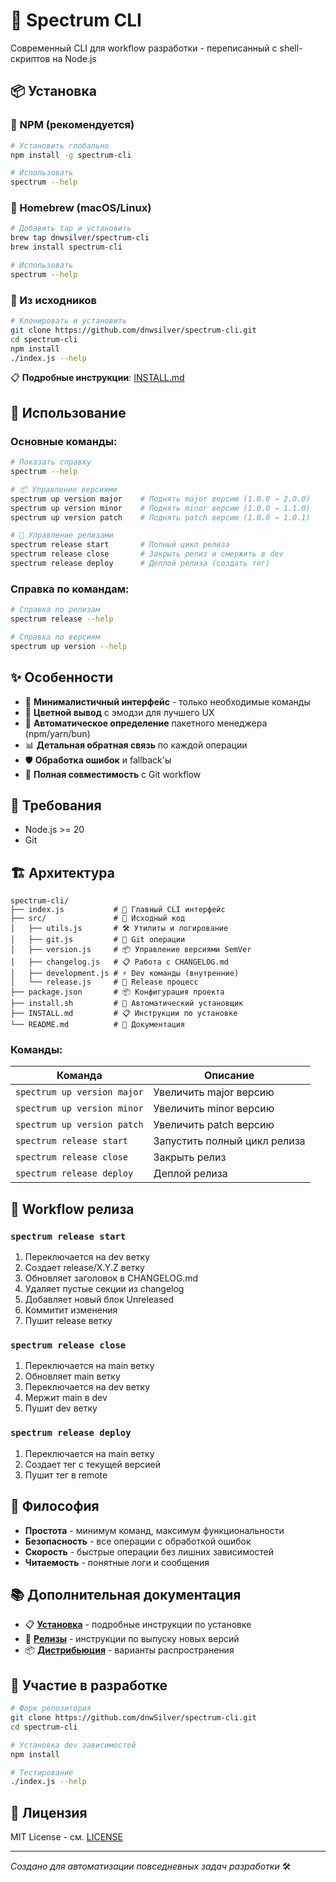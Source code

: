 # 🚀 Spectrum CLI

Современный CLI для workflow разработки - переписанный с shell-скриптов на Node.js

## 📦 Установка

### 🌟 NPM (рекомендуется)

```bash
# Установить глобально
npm install -g spectrum-cli

# Использовать
spectrum --help
```

### 🍺 Homebrew (macOS/Linux)

```bash
# Добавить tap и установить
brew tap dnwsilver/spectrum-cli
brew install spectrum-cli

# Использовать
spectrum --help
```

### 🔧 Из исходников

```bash
# Клонировать и установить
git clone https://github.com/dnwsilver/spectrum-cli.git
cd spectrum-cli
npm install
./index.js --help
```

📋 **Подробные инструкции**: [INSTALL.md](./INSTALL.md)

## 🚀 Использование

### Основные команды:

```bash
# Показать справку
spectrum --help

# 📦 Управление версиями
spectrum up version major    # Поднять major версию (1.0.0 → 2.0.0)
spectrum up version minor    # Поднять minor версию (1.0.0 → 1.1.0)
spectrum up version patch    # Поднять patch версию (1.0.0 → 1.0.1)

# 🚀 Управление релизами
spectrum release start       # Полный цикл релиза
spectrum release close       # Закрыть релиз и смержить в dev
spectrum release deploy      # Деплой релиза (создать тег)
```

### Справка по командам:

```bash
# Справка по релизам
spectrum release --help

# Справка по версиям
spectrum up version --help
```

## ✨ Особенности

- 🎯 **Минималистичный интерфейс** - только необходимые команды
- 🎨 **Цветной вывод** с эмодзи для лучшего UX
- 🔄 **Автоматическое определение** пакетного менеджера (npm/yarn/bun)
- 📊 **Детальная обратная связь** по каждой операции
- 🛡️ **Обработка ошибок** и fallback'ы
- 🚀 **Полная совместимость** с Git workflow

## 🔧 Требования

- Node.js >= 20
- Git

## 🏗️ Архитектура

```
spectrum-cli/
├── index.js           # 🚀 Главный CLI интерфейс
├── src/               # 📁 Исходный код
│   ├── utils.js       # 🛠️ Утилиты и логирование
│   ├── git.js         # 📝 Git операции
│   ├── version.js     # 📦 Управление версиями SemVer
│   ├── changelog.js   # 📋 Работа с CHANGELOG.md
│   ├── development.js # ⚡ Dev команды (внутренние)
│   └── release.js     # 🚀 Release процесс
├── package.json       # 📦 Конфигурация проекта
├── install.sh         # 🔧 Автоматический установщик
├── INSTALL.md         # 📋 Инструкции по установке
└── README.md          # 📖 Документация
```

### Команды:

| Команда                     | Описание                     |
| --------------------------- | ---------------------------- |
| `spectrum up version major` | Увеличить major версию       |
| `spectrum up version minor` | Увеличить minor версию       |
| `spectrum up version patch` | Увеличить patch версию       |
| `spectrum release start`    | Запустить полный цикл релиза |
| `spectrum release close`    | Закрыть релиз                |
| `spectrum release deploy`   | Деплой релиза                |

## 🔄 Workflow релиза

### `spectrum release start`

1. Переключается на dev ветку
2. Создает release/X.Y.Z ветку
3. Обновляет заголовок в CHANGELOG.md
4. Удаляет пустые секции из changelog
5. Добавляет новый блок Unreleased
6. Коммитит изменения
7. Пушит release ветку

### `spectrum release close`

1. Переключается на main ветку
2. Обновляет main ветку
3. Переключается на dev ветку
4. Мержит main в dev
5. Пушит dev ветку

### `spectrum release deploy`

1. Переключается на main ветку
2. Создает тег с текущей версией
3. Пушит тег в remote

## 🎯 Философия

- **Простота** - минимум команд, максимум функциональности
- **Безопасность** - все операции с обработкой ошибок
- **Скорость** - быстрые операции без лишних зависимостей
- **Читаемость** - понятные логи и сообщения

## 📚 Дополнительная документация

- 📋 **[Установка](./INSTALL.md)** - подробные инструкции по установке
- 🚀 **[Релизы](./RELEASE.md)** - инструкции по выпуску новых версий
- 📦 **[Дистрибьюция](./DISTRIBUTION.md)** - варианты распространения

## 🤝 Участие в разработке

```bash
# Форк репозитория
git clone https://github.com/dnwSilver/spectrum-cli.git
cd spectrum-cli

# Установка dev зависимостей
npm install

# Тестирование
./index.js --help
```

## 📄 Лицензия

MIT License - см. [LICENSE](./LICENSE)

---

_Создано для автоматизации повседневных задач разработки_ 🛠️
